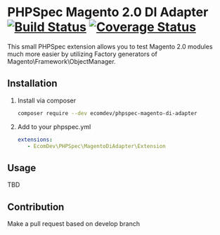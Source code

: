 # PHPSpec Magento 2.0 DI Adapter [![Build Status](https://travis-ci.org/EcomDev/phpspec-magento-di-adapter.svg?branch=develop)](https://travis-ci.org/EcomDev/phpspec-magento-di-adapter?branch=develop)  [![Coverage Status](https://coveralls.io/repos/github/EcomDev/phpspec-magento-di-adapter/badge.svg?branch=develop)](https://coveralls.io/github/EcomDev/phpspec-magento-di-adapter?branch=develop)

This small PHPSpec extension allows you to test Magento 2.0 modules much more easier by utilizing Factory generators of Magento\Framework\ObjectManager.

## Installation

1. Install via composer

    ```bash
    composer require --dev ecomdev/phpspec-magento-di-adapter
    ```

2. Add to your phpspec.yml

    ```yaml
    extensions:
       - EcomDev\PHPSpec\MagentoDiAdapter\Extension
    ```

## Usage
TBD

## Contribution
Make a pull request based on develop branch
